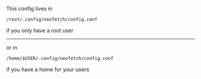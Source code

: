 This config lives in 

```
/root/.config/neofetch/config.conf
```
if you only have a root user

---

or in 

```
/home/$USER/.config/neofetch/config.conf
```
if you have a home for your users
